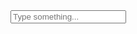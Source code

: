 
<!DOCTYPE html>
<html lang="pt-br">
<head>
    <meta charset="UTF-8">
    <meta name="viewport" content="width=device-width, initial-scale=1.0">
    <title>Seja bem vindo</title>
    <link rel="stylesheet" href="./style.css">
</head>
<body>
    <canvas id="canvas1"></canvas>
    <input type="text" id="textInput" placeholder="Type something...">

  <script src="./script.js"></script>
</body>
</html>

